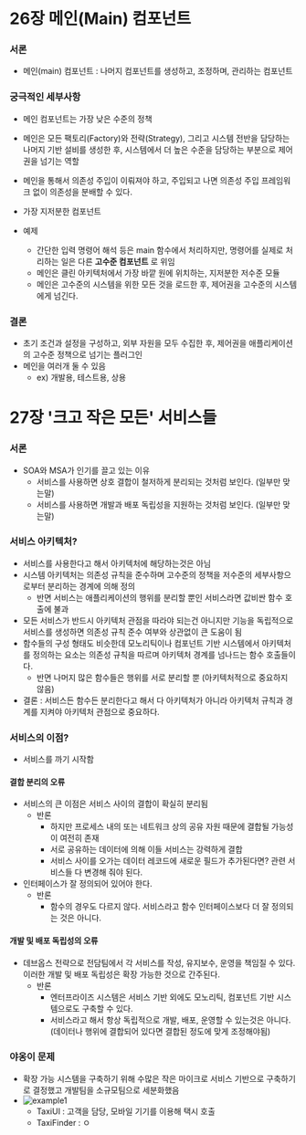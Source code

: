 # 26장 메인(Main) 컴포넌트
### 서론
- 메인(main) 컴포넌트 : 나머지 컴포넌트를 생성하고, 조정하며, 관리하는 컴포넌트

### 궁극적인 세부사항
- 메인 컴포넌트는 가장 낮은 수준의 정책
- 메인은 모든 팩토리(Factory)와 전략(Strategy), 그리고 시스템 전반을 담당하는 나머지 기반 설비를 생성한 후, 시스템에서 더 높은 수준을 담당하는 부분으로 제어권을 넘기는 역할
- 메인을 통해서 의존성 주입이 이뤄져야 하고, 주입되고 나면 의존성 주입 프레임워크 없이 의존성을 분배할 수 있다.
- 가장 지저분한 컴포넌트

- 예제
  - 간단한 입력 명령어 해석 등은 main 함수에서 처리하지만, 명령어를 실제로 처리하는 일은 다른 **고수준 컴포넌트** 로 위임
  - 메인은 클린 아키텍처에서 가장 바깥 원에 위치하는, 지저분한 저수준 모듈
  - 메인은 고수준의 시스템을 위한 모든 것을 로드한 후, 제어권을 고수준의 시스템에게 넘긴다.
  
### 결론
- 초기 조건과 설정을 구성하고, 외부 자원을 모두 수집한 후, 제어권을 애플리케이션의 고수준 정책으로 넘기는 플러그인
- 메인을 여러개 둘 수 있음
  - ex) 개발용, 테스트용, 상용
  
# 27장 '크고 작은 모든' 서비스들
### 서론
- SOA와 MSA가 인기를 끌고 있는 이유
  - 서비스를 사용하면 상호 결합이 철저하게 분리되는 것처럼 보인다. (일부만 맞는말)
  - 서비스를 사용하면 개발과 배포 독립성을 지원하는 것처럼 보인다. (일부만 맞는말)
  
### 서비스 아키텍처?
- 서비스를 사용한다고 해서 아키텍처에 해당하는것은 아님
- 시스템 아키텍처는 의존성 규칙을 준수하며 고수준의 정책을 저수준의 세부사항으로부터 분리하는 경계에 의해 정의
  - 반면 서비스는 애플리케이션의 행위를 분리할 뿐인 서비스라면 값비싼 함수 호출에 불과
- 모든 서비스가 반드시 아키텍처 관점을 따라야 되는건 아니지만 기능을 독립적으로 서비스를 생성하면 의존성 규칙 준수 여부와 상관없이 큰 도움이 됨
- 함수들의 구성 형태도 비슷한데 모노리틱이나 컴포넌트 기반 시스템에서 아키텍처를 정의하는 요소는 의존성 규칙을 따르며 아키텍처 경계를 넘나드는 함수 호출들이다.
  - 반면 나머지 많은 함수들은 행위를 서로 분리할 뿐 (아키텍처적으로 중요하지 않음)
- 결론 : 서비스든 함수든 분리한다고 해서 다 아키텍처가 아니라 아키텍처 규칙과 경계를 지켜야 아키텍처 관점으로 중요하다.

### 서비스의 이점?
- 서비스를 까기 시작함

#### 결합 분리의 오류
- 서비스의 큰 이점은 서비스 사이의 결합이 확실히 분리됨
  - 반론
    - 하지만 프로세스 내의 또는 네트워크 상의 공유 자원 때문에 결합될 가능성이 여전히 존재
    - 서로 공유하는 데이터에 의해 이들 서비스는 강력하게 결합
    - 서비스 사이를 오가는 데이터 레코드에 새로운 필드가 추가된다면? 관련 서비스들 다 변경해 줘야 된다.
- 인터페이스가 잘 정의되어 있어야 한다.
  - 반론
    - 함수의 경우도 다르지 않다. 서비스라고 함수 인터페이스보다 더 잘 정의되는 것은 아니다.

#### 개발 및 배포 독립성의 오류
- 데브옵스 전략으로 전담팀에서 각 서비스를 작성, 유지보수, 운영을 책임질 수 있다. 이러한 개발 및 배포 독립성은 확장 가능한 것으로 간주된다.
  - 반론
    - 엔터프라이즈 시스템은 서비스 기반 외에도 모노리틱, 컴포넌트 기반 시스템으로도 구축할 수 있다.
    - 서비스라고 해서 항상 독립적으로 개발, 배포, 운영할 수 있는것은 아니다. (데이터나 행위에 결합되어 있다면 결합된 정도에 맞게 조정해야됨)
    
### 야옹이 문제
- 확장 가능 시스템을 구축하기 위해 수많은 작은 마이크로 서비스 기반으로 구축하기로 결정했고 개발팀을 소규모팀으로 세분화했음 
- ![example1](https://user-images.githubusercontent.com/7076334/100074476-236e7600-2e82-11eb-99b4-d239ad721b8f.png)
  - TaxiUI : 고객을 담당, 모바일 기기를 이용해 택시 호출
  - TaxiFinder : ㅇ
 
  


